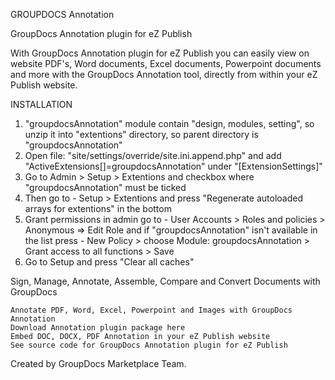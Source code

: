 GROUPDOCS Annotation

GroupDocs Annotation plugin for eZ Publish

With GroupDocs Annotation plugin for eZ Publish you can easily view on website PDF's, Word documents, Excel documents, Powerpoint documents and more with the GroupDocs Annotation tool, directly from within your eZ Publish website.


INSTALLATION

1. "groupdocsAnnotation" module contain "design, modules, setting", so unzip it into "extentions" directory, so parent directory is "groupdocsAnnotation"
2. Open file: "site/settings/override/site.ini.append.php" and add "ActiveExtensions[]=groupdocsAnnotation" under "[ExtensionSettings]"
3. Go to Admin > Setup > Extentions and checkbox where "groupdocsAnnotation" must be ticked
4. Then go to - Setup > Extentions and press "Regenerate autoloaded arrays for extentions" in the bottom
5. Grant permissions in admin go to - User Accounts > Roles and policies > Anonymous => Edit Role and if "groupdocsAnnotation" isn't available in the list press - New Policy > choose Module: groupdocsAnnotation > Grant access to all functions > Save
6. Go to Setup and press "Clear all caches"

Sign, Manage, Annotate, Assemble, Compare and Convert Documents with GroupDocs

    Annotate PDF, Word, Excel, Powerpoint and Images with GroupDocs Annotation
    Download Annotation plugin package here
    Embed DOC, DOCX, PDF Annotation in your eZ Publish website
    See source code for GroupDocs Annotation plugin for eZ Publish

Created by GroupDocs Marketplace Team.